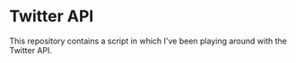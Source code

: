 # Twitter API
This repository contains a script in which I've been playing around with the Twitter API. 